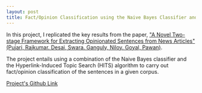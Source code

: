 ```yaml
---
layout: post
title: Fact/Opinion Classification using the Naive Bayes Classifier and the Iterative Hyperlink-Induced Topic Search Algorithm 
---
```


In this project, I replicated the key results from the paper, ["A Novel Two-stage Framework for Extracting Opinionated Sentences from News Articles" (Pujari, Rajkumar. Desai, Swara. Ganguly, Niloy. Goyal, Pawan)](https://aclanthology.info/papers/W14-3704/w14-3704).

The project entails using a combination of the Naive Bayes classifier and the Hyperlink-Induced Topic Search (HITS) algorithm to carry out fact/opinion classification of the sentences in a given corpus.

[Project's Github Link](https://github.com/aakashpydi/HITSOpinionClassification)
